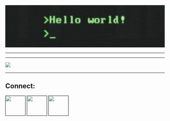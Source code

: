 <div align="center"><img src="hellow.gif"/>
<!--
https://miro.medium.com/max/2400/1*OohqW5DGh9CQS4hLY5FXzA.png 
https://hackernoon.com/images/f2px36fy.gif
-->
</div>

--------

--------
<div>
  <img width="400px" src="https://github-readme-stats.vercel.app/api/?username=DreydenGys&show_icons=true&title_color=fff&icon_color=79ff97&text_color=9f9f9f&bg_color=151515"/>
 </div>

--------
## Connect:
<div>
  <a href=""><img width="64px" height="64px" src="https://cdn.icon-icons.com/icons2/1476/PNG/512/discord_101785.png"/></a>
  <a href=""><img width="64px" height="64px" src="https://cdn.icon-icons.com/icons2/652/PNG/512/gmail_icon-icons.com_59877.png"/></a>
  <a href=""><img width="64px" height="64px" src="http://www.master221.fr/wp-content/uploads/2019/11/linkedin-icon.png"/></a>
</div>
